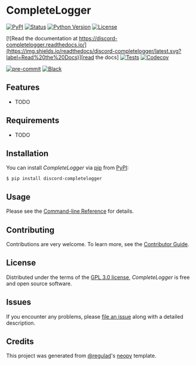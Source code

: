 # CompleteLogger

[![PyPI](https://img.shields.io/pypi/v/discord-completelogger.svg)][pypi status]
[![Status](https://img.shields.io/pypi/status/discord-completelogger.svg)][pypi status]
[![Python Version](https://img.shields.io/pypi/pyversions/discord-completelogger)][pypi status]
[![License](https://img.shields.io/pypi/l/discord-completelogger)][license]

[![Read the documentation at https://discord-completelogger.readthedocs.io/](https://img.shields.io/readthedocs/discord-completelogger/latest.svg?label=Read%20the%20Docs)][read the docs]
[![Tests](https://github.com/regulad/discord-completelogger/workflows/Tests/badge.svg)][tests]
[![Codecov](https://codecov.io/gh/regulad/discord-completelogger/branch/main/graph/badge.svg)][codecov]

[![pre-commit](https://img.shields.io/badge/pre--commit-enabled-brightgreen?logo=pre-commit&logoColor=white)][pre-commit]
[![Black](https://img.shields.io/badge/code%20style-black-000000.svg)][black]

[pypi status]: https://pypi.org/project/discord-completelogger/
[read the docs]: https://discord-completelogger.readthedocs.io/
[tests]: https://github.com/regulad/discord-completelogger/actions?workflow=Tests
[codecov]: https://app.codecov.io/gh/regulad/discord-completelogger
[pre-commit]: https://github.com/pre-commit/pre-commit
[black]: https://github.com/psf/black

## Features

- TODO

## Requirements

- TODO

## Installation

You can install _CompleteLogger_ via [pip] from [PyPI]:

```console
$ pip install discord-completelogger
```

## Usage

Please see the [Command-line Reference] for details.

## Contributing

Contributions are very welcome.
To learn more, see the [Contributor Guide].

## License

Distributed under the terms of the [GPL 3.0 license][license],
_CompleteLogger_ is free and open source software.

## Issues

If you encounter any problems,
please [file an issue] along with a detailed description.

## Credits

This project was generated from [@regulad]'s [neopy] template.

[@regulad]: https://github.com/regulad
[pypi]: https://pypi.org/
[neopy]: https://github.com/regulad/cookiecutter-neopy
[file an issue]: https://github.com/regulad/discord-completelogger/issues
[pip]: https://pip.pypa.io/

<!-- github-only -->

[license]: https://github.com/regulad/discord-completelogger/blob/main/LICENSE
[contributor guide]: https://github.com/regulad/discord-completelogger/blob/main/CONTRIBUTING.md
[command-line reference]: https://discord-completelogger.readthedocs.io/en/latest/usage.html
